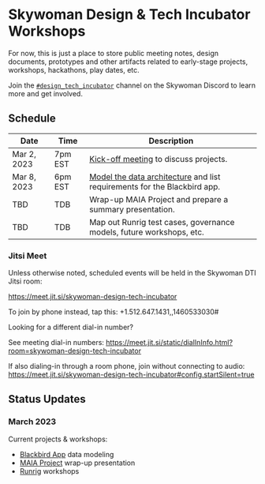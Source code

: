# Skywoman Design & Tech Incubator Workshops
For now, this is just a place to store public meeting notes, design documents, prototypes and other artifacts related to early-stage projects, workshops, hackathons, play dates, etc.

Join the [`#design_tech_incubator`](https://discord.gg/HvXdzdeaW9) channel on the Skywoman Discord to learn more and get involved.

## Schedule
| Date        | Time    | Description                                                                |
| ----------- | ------- | -------------------------------------------------------------------------- |
| Mar 2, 2023 | 7pm EST | [Kick-off meeting] to discuss projects.                                    |
| Mar 8, 2023 | 6pm EST | [Model the data architecture] and list requirements for the Blackbird app. |
| TBD         | TDB     | Wrap-up MAIA Project and prepare a summary presentation.                   |
| TBD         | TDB     | Map out Runrig test cases, governance models, future workshops, etc.       |

[Kick-off meeting]: https://docs.google.com/document/d/1C3SZ4gR8RD8RZjcHvp8YXCF2GlRSH7nDZxLneYSXQSs/edit#
[poll]: https://lettucemeet.com/l/JO0nA
[Model the data architecture]: blackbird/2023-03-08-data-modelling-workshop.md

### Jitsi Meet
Unless otherwise noted, scheduled events will be held in the Skywoman DTI Jitsi room:

https://meet.jit.si/skywoman-design-tech-incubator

To join by phone instead, tap this: +1.512.647.1431,,1460533030#

Looking for a different dial-in number?

See meeting dial-in numbers: https://meet.jit.si/static/dialInInfo.html?room=skywoman-design-tech-incubator

If also dialing-in through a room phone, join without connecting to audio: https://meet.jit.si/skywoman-design-tech-incubator#config.startSilent=true

## Status Updates
### March 2023
Current projects & workshops:
- [Blackbird App](https://www.skywoman.community/post/skywoman-stories-blackbird) data modeling
- [MAIA Project](https://github.com/skywoman/multifarm-aggregation-info-arch/) wrap-up presentation
- [Runrig](https://comfy-pithivier-6b2f4b.netlify.app/) workshops
